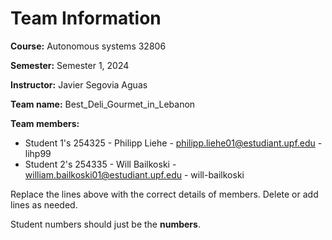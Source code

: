 # Team Information

**Course:** Autonomous systems 32806

**Semester:** Semester 1, 2024

**Instructor:** Javier Segovia Aguas

**Team name:** Best_Deli_Gourmet_in_Lebanon

**Team members:**

* Student 1's 254325 - Philipp Liehe - philipp.liehe01@estudiant.upf.edu - lihp99
* Student 2's 254335 - Will Bailkoski - william.bailkoski01@estudiant.upf.edu - will-bailkoski

Replace the lines above with the correct details of members. Delete or add lines as needed.

Student numbers should just be the **numbers**.